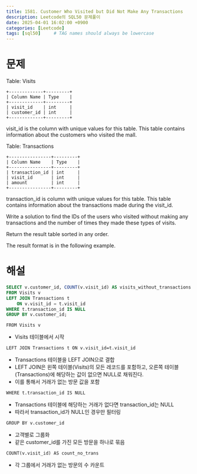 ```yaml
---
title: 1581. Customer Who Visited but Did Not Make Any Transactions
description: Leetcode의 SQL50 문제풀이
date: 2025-04-01 16:02:00 +0900
categories: [Leetcode]
tags: [sql50]     # TAG names should always be lowercase
---
```


# 문제

Table: Visits
```
+-------------+---------+
| Column Name | Type    |
+-------------+---------+
| visit_id    | int     |
| customer_id | int     |
+-------------+---------+
```
visit_id is the column with unique values for this table.
This table contains information about the customers who visited the mall.
 

Table: Transactions
```
+----------------+---------+
| Column Name    | Type    |
+----------------+---------+
| transaction_id | int     |
| visit_id       | int     |
| amount         | int     |
+----------------+---------+
```
transaction_id is column with unique values for this table.
This table contains information about the transactions made during the visit_id.
 

Write a solution to find the IDs of the users who visited without making any transactions and the number of times they made these types of visits.

Return the result table sorted in any order.

The result format is in the following example.


# 해설

```sql
SELECT v.customer_id, COUNT(v.visit_id) AS visits_without_transactions
FROM Visits v
LEFT JOIN Transactions t
    ON v.visit_id = t.visit_id
WHERE t.transaction_id IS NULL
GROUP BY v.customer_id;
```

```FROM Visits v ``` 
- Visits 테이블에서 시작

```LEFT JOIN Transactions t ON v.visit_id=t.visit_id```
- Transactions 테이블을 LEFT JOIN으로 결합
- LEFT JOIN은 왼쪽 테이블(Visits)의 모든 레코드를 포함하고, 오른쪽 테이블(Transactions)에 해당하는 값이 없으면 NULL로 채워진다.
- 이를 통해서 거래가 없는 방문 값을 포함

```WHERE t.transaction_id IS NULL``` 
- Transactions 테이블에 해당하는 거래가 없다면 transaction_id는 NULL
- 따라서 transaction_id가 NULL인 경우만 필터링

```GROUP BY v.customer_id```
- 고객별로 그룹화
- 같은 customer_id를 가진 모든 방문을 하나로 묶음

```COUNT(v.visit_id) AS count_no_trans```
- 각 그룹에서 거래가 없는 방문의 수 카운트